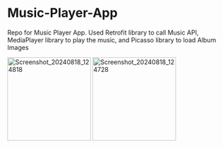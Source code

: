 # Music-Player-App
Repo for Music Player App. Used Retrofit library to call Music API, MediaPlayer library to play the music, and Picasso library to load Album Images

<img width="189" alt="Screenshot_20240818_124818" src="https://github.com/user-attachments/assets/16e891c1-ba2c-4029-9cd7-60f6f5807496">
<img width="189" alt="Screenshot_20240818_124728" src="https://github.com/user-attachments/assets/54ca59f6-cc80-4147-8a90-14e3ca5098a4">

